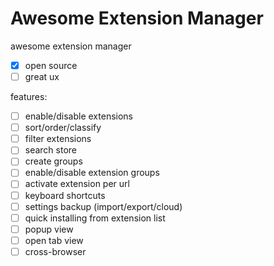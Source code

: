 # Awesome Extension Manager

awesome extension manager
- [x] open source
- [ ] great ux

features:
- [ ] enable/disable extensions
- [ ] sort/order/classify
- [ ] filter extensions
- [ ] search store
- [ ] create groups
- [ ] enable/disable extension groups
- [ ] activate extension per url
- [ ] keyboard shortcuts
- [ ] settings backup (import/export/cloud)
- [ ] quick installing from extension list
- [ ] popup view
- [ ] open tab view
- [ ] cross-browser
